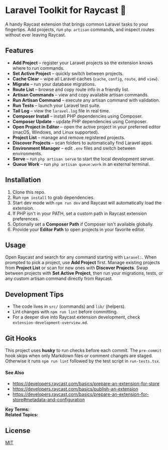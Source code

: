 # Laravel Toolkit for Raycast 🚀

A handy Raycast extension that brings common Laravel tasks to your fingertips. Add projects, run `php artisan` commands, and inspect routes without ever leaving Raycast.

## Features

- **Add Project** – register your Laravel projects so the extension knows where to run commands.
- **Set Active Project** – quickly switch between projects.
- **Cache Clear** – wipe all Laravel caches (`cache`, `config`, `route`, and `view`).
- **Migrate** – run your database migrations.
- **Route List** – browse and copy route info in a friendly list.
- **Artisan Commands** – view and copy available artisan commands.
- **Run Artisan Command** – execute any artisan command with validation.
- **Run Tests** – launch your Laravel test suite.
- **Tail Log** – view the `laravel.log` file in real time.
- **Composer Install** – install PHP dependencies using Composer.
- **Composer Update** – update PHP dependencies using Composer.
- **Open Project in Editor** – open the active project in your preferred editor (macOS, Windows, and Linux supported).
- **Project List** – manage and remove registered projects.
- **Discover Projects** – scan folders to automatically find Laravel apps.
- **Environment Manager** – edit `.env` files and switch between environments.
- **Serve** – run `php artisan serve` to start the local development server.
- **Queue Work** – run `php artisan queue:work` in an external terminal.

## Installation

1. Clone this repo.
2. Run `npm install` to grab dependencies.
3. Start dev mode with `npm run dev` and Raycast will automatically load the extension.
4. If PHP isn't in your PATH, set a custom path in Raycast extension preferences.
5. Optionally set a **Composer Path** if Composer isn't available globally.
6. Provide your **Editor Path** to open projects in your favorite editor.

## Usage


Open Raycast and search for any command starting with `Laravel:`. When prompted to pick a project, use **Add Project** first. Manage existing projects from **Project List** or scan for new ones with **Discover Projects**. Swap between projects with **Set Active Project**, then run your migrations, tests, or any custom artisan command directly from Raycast.

## Development Tips

- The code lives in `src/` (commands) and `lib/` (helpers).
- Lint changes with `npm run lint` before committing.
- For a deeper dive into Raycast extension development, check `extension-development-overview.md`.

## Git Hooks

This project uses **husky** to run checks before each commit. The `pre-commit` hook
skips when only Markdown files or comment changes are staged. Otherwise it runs
`npm run lint` followed by the test script in `run-tests.tsx`.

#### See Also

- https://developers.raycast.com/basics/prepare-an-extension-for-store
- https://developers.raycast.com/basics/publish-an-extension
- https://developers.raycast.com/basics/prepare-an-extension-for-store#metadata-and-configuration

**Key Terms:**  
**Related Topics:**

## License

[MIT](https://opensource.org/licenses/MIT)

